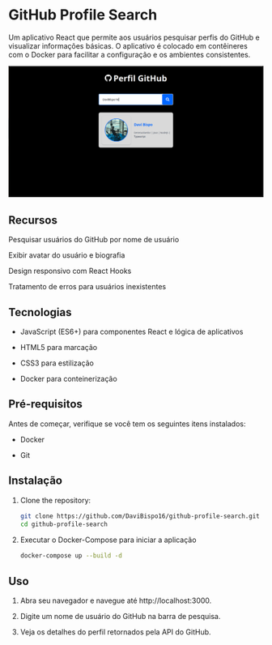 # GitHub Profile Search

Um aplicativo React que permite aos usuários pesquisar perfis do GitHub e visualizar informações básicas. O aplicativo é colocado em contêineres com o Docker para facilitar a configuração e os ambientes consistentes.

![alt text](public/app.png)

## Recursos

Pesquisar usuários do GitHub por nome de usuário

Exibir avatar do usuário e biografia

Design responsivo com React Hooks

Tratamento de erros para usuários inexistentes

## Tecnologias
- JavaScript (ES6+) para componentes React e lógica de aplicativos

- HTML5 para marcação

- CSS3 para estilização

- Docker para conteinerização

## Pré-requisitos

Antes de começar, verifique se você tem os seguintes itens instalados:

- Docker

- Git

## Instalação
1. Clone the repository:
   ```bash
   git clone https://github.com/DaviBispo16/github-profile-search.git
   cd github-profile-search
   ```
2. Executar o Docker-Compose para iniciar a aplicação
    ```bash
    docker-compose up --build -d
   ```

## Uso
1. Abra seu navegador e navegue até http://localhost:3000.

2. Digite um nome de usuário do GitHub na barra de pesquisa.

3. Veja os detalhes do perfil retornados pela API do GitHub.

